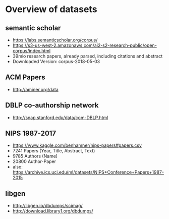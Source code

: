# Overview of datasets

## semantic scholar
* https://labs.semanticscholar.org/corpus/
* https://s3-us-west-2.amazonaws.com/ai2-s2-research-public/open-corpus/index.html
* 39mio research papers, already parsed, including citations and abstract
* Downloaded Version: corpus-2018-05-03

## ACM Papers
* http://aminer.org/data

## DBLP co-authorship network
* http://snap.stanford.edu/data/com-DBLP.html

## NIPS 1987-2017
* https://www.kaggle.com/benhamner/nips-papers#papers.csv
* 7241 Papers (Year, Title, Abstract, Text)
* 9785 Authors (Name)
* 20800 Author-Paper 
* also: https://archive.ics.uci.edu/ml/datasets/NIPS+Conference+Papers+1987-2015

## libgen
* http://libgen.io/dbdumps/scimag/
* http://download.library1.org/dbdumps/


